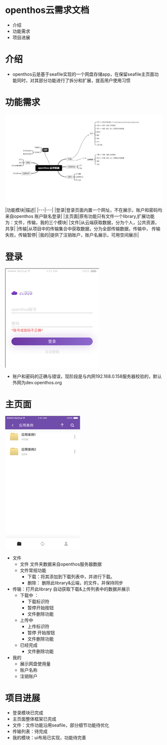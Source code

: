 # openthos云需求文档
  - 介绍
  - 功能需求
  - 项目进展

# 介绍
  - openthos云是基于seafile实现的一个网盘存储app，在保留seafile主页面功能同时，对其部分功能进行了拆分和扩展，提高用户使用习惯
# 功能需求
![](https://github.com/openthos/multiwin-analysis/blob/master/multiwindow/dongpeng/seafile_img/openthos_xmind_icon.png)
|功能模块|描述|
|---|---|
|登录|登录页面内置一个网址，不在展示，账户和密码均来自openthos 账户联名登录|
|主页面|原有功能只有文件一个library,扩展功能为：文件，传输，我的三个模块|
|文件|从云端获取数据，分为个人，公共资源， 共享|
|传输|从项目中的传输集合中获取数据，分为全部传输数据，传输中， 传输失败，传输暂停|
|我的|提供了注销账户，账户名展示，可用空间展示|

# 登录
![](https://github.com/openthos/multiwin-analysis/blob/master/multiwindow/dongpeng/seafile_img/openthos_cloud_login.png)
  - 账户和密码的正确与错误，现阶段是与内网192.168.0.158服务器校验的，默认外网为dev.openthos.org
# 主页面
![](https://github.com/openthos/multiwin-analysis/blob/master/multiwindow/dongpeng/seafile_img/openthos_cloud_home.png)
  - 文件
    - 文件 文件夹数据来自openthos服务器数据
    - 文件常规功能
      - 下载：将其添加到下载列表中，并进行下载。
      -  删除： 删除此library&云端，的文件，并保持同步
  - 传输：打开此library 自动获取下载&上传列表中的数据并展示
    - 下载中 ： 
      - 下载标识符
      - 暂停开始按钮
      - 文件删除功能
    - 上传中
      - 上传标识符 
      - 暂停 开始按钮
      - 文件删除功能
    - 已经完成 
      - 文件删除功能
  - 我的
    - 展示网盘使用量
    - 账户名称
    - 注销账户
# 项目进展
  - 登录模块已完成
  - 主页面整体框架已完成
  - 文件：文件功能沿用seafile，部分细节功能待优化
  - 传输列表：待完成
  - 我的模块：ui布局已实现，功能待完善
